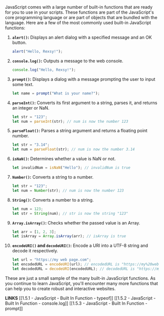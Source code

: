JavaScript comes with a large number of built-in functions that are ready for you to use in your scripts. These functions are part of the JavaScript's core programming language or are part of objects that are bundled with the language. Here are a few of the most commonly used built-in JavaScript functions:

1. **`alert()`:** Displays an alert dialog with a specified message and an OK button.
   ```javascript
   alert("Hello, Rexsy!");
   ```

2. **`console.log()`:** Outputs a message to the web console.
   ```javascript
   console.log("Hello, Rexsy!");
   ```

3. **`prompt()`:** Displays a dialog with a message prompting the user to input some text.
   ```javascript
   let name = prompt("What is your name?");
   ```

4. **`parseInt()`:** Converts its first argument to a string, parses it, and returns an integer or NaN.
   ```javascript
   let str = "123";
   let num = parseInt(str); // num is now the number 123
   ```

5. **`parseFloat()`:** Parses a string argument and returns a floating point number.
   ```javascript
   let str = "3.14";
   let num = parseFloat(str); // num is now the number 3.14
   ```

6. **`isNaN()`:** Determines whether a value is NaN or not.
   ```javascript
   let invalidNum = isNaN("Hello"); // invalidNum is true
   ```

7. **`Number()`:** Converts a string to a number.
   ```javascript
   let str = "123";
   let num = Number(str); // num is now the number 123
   ```

8. **`String()`:** Converts a number to a string.
   ```javascript
   let num = 123;
   let str = String(num); // str is now the string "123"
   ```

9. **`Array.isArray()`:** Checks whether the passed value is an Array.
   ```javascript
   let arr = [1, 2, 3];
   let isArray = Array.isArray(arr); // isArray is true
   ```

10. **`encodeURI()` and `decodeURI()`:** Encode a URI into a UTF-8 string and decode it respectively.
    ```javascript
    let url = "https://my web page.com";
    let encodedURL = encodeURI(url); // encodedURL is "https://my%20web%20page.com"
    let decodedURL = decodeURI(encodedURL); // decodedURL is "https://my web page.com"
    ```

These are just a small sample of the many built-in JavaScript functions. As you continue to learn JavaScript, you'll encounter many more functions that can help you to create robust and interactive websites.


**LINKS**
[[1.5.1 - JavaScript - Built In Function - typeof]]
[[1.5.2 - JavaScript - Built In Function - console.log]]
[[1.5.3 - JavaScript - Built In Function - prompt]]